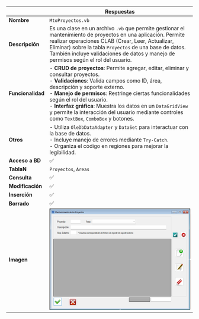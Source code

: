 |                   | **Respuestas**                          |
|-------------------|-----------------------------------------|
| **Nombre**        | `MtoProyectos.vb`                      |
| **Descripción**   | Es una clase en un archivo `.vb` que permite gestionar el mantenimiento de proyectos en una aplicación. Permite realizar operaciones CLAB (Crear, Leer, Actualizar, Eliminar) sobre la tabla `Proyectos` de una base de datos. También incluye validaciones de datos y manejo de permisos según el rol del usuario. |
| **Funcionalidad** | - **CRUD de proyectos**: Permite agregar, editar, eliminar y consultar proyectos.<br>- **Validaciones**: Valida campos como ID, área, descripción y soporte externo.<br>- **Manejo de permisos**: Restringe ciertas funcionalidades según el rol del usuario.<br>- **Interfaz gráfica**: Muestra los datos en un `DataGridView` y permite la interacción del usuario mediante controles como `TextBox`, `ComboBox` y botones. |
| **Otros**         | - Utiliza `OleDbDataAdapter` y `DataSet` para interactuar con la base de datos.<br>- Incluye manejo de errores mediante `Try-Catch`.<br>- Organiza el código en regiones para mejorar la legibilidad. |
| **Acceso a BD**   | ✅                                      |
| **TablaN**        | `Proyectos`, `Areas`                   |
| **Consulta**      | ✅                                      |
| **Modificación**  | ✅                                      |
| **Inserción**     | ✅                                      |
| **Borrado**       | ✅                                      |
| **Imagen**        | ![Captura_de_la_ventana](Capturas/MtoProyectos_Ventana.png) |